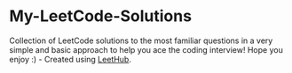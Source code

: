 # My-LeetCode-Solutions
Collection of LeetCode solutions to the most familiar questions in a very simple and basic approach to help you ace the coding interview!
Hope you enjoy :) - Created using [LeetHub](https://github.com/QasimWani/LeetHub).
